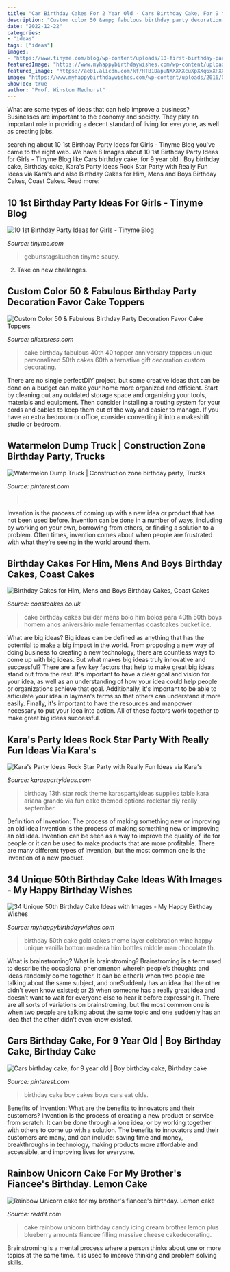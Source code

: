 ```yaml
---
title: "Car Birthday Cakes For 2 Year Old - Cars Birthday Cake, For 9 Year Old"
description: "Custom color 50 &amp; fabulous birthday party decoration favor cake toppers"
date: "2022-12-22"
categories:
- "ideas"
tags: ["ideas"]
images:
- "https://www.tinyme.com/blog/wp-content/uploads/10-first-birthday-party-ideas-for-girls/10-First-Birthday-Party-Ideas-for-Girls-1.jpg"
featuredImage: "https://www.myhappybirthdaywishes.com/wp-content/uploads/2016/09/black-and-gold-with-wine-bottles-50th-birthday-cakes.jpg"
featured_image: "https://ae01.alicdn.com/kf/HTB1DapuNXXXXXcuXpXXq6xXFXXXP/Custom-Color-50-Fabulous-Birthday-Party-Decoration-Favor-Cake-Toppers-Personalized-Cake-Topper-for-50th-Birthday.jpg"
image: "https://www.myhappybirthdaywishes.com/wp-content/uploads/2016/09/black-and-gold-with-wine-bottles-50th-birthday-cakes.jpg"
ShowToc: true
author: "Prof. Winston Medhurst"
---
```



What are some types of ideas that can help improve a business?
Businesses are important to the economy and society. They play an important role in providing a decent standard of living for everyone, as well as creating jobs.

	

		
searching about 10 1st Birthday Party Ideas for Girls - Tinyme Blog you've came to the right web. We have 8 Images about 10 1st Birthday Party Ideas for Girls - Tinyme Blog like Cars birthday cake, for 9 year old | Boy birthday cake, Birthday cake, Kara&#039;s Party Ideas Rock Star Party with Really Fun Ideas via Kara&#039;s and also Birthday Cakes for Him, Mens and Boys Birthday Cakes, Coast Cakes. Read more:
		
    
## 10 1st Birthday Party Ideas For Girls - Tinyme Blog

<img loading=lazy src="https://www.tinyme.com/blog/wp-content/uploads/10-first-birthday-party-ideas-for-girls/10-First-Birthday-Party-Ideas-for-Girls-1.jpg" onerror="this.onerror=null;this.src='https://tse1.mm.bing.net/th?id=OIP.hMO3h5LCsxsq32oOpHAVCwHaLG&amp;pid=15.1';" alt="10 1st Birthday Party Ideas for Girls - Tinyme Blog">

_Source: tinyme.com_

>geburtstagskuchen tinyme saucy. 

	

2. Take on new challenges.

    
## Custom Color 50 &amp; Fabulous Birthday Party Decoration Favor Cake Toppers

<img loading=lazy src="https://ae01.alicdn.com/kf/HTB1DapuNXXXXXcuXpXXq6xXFXXXP/Custom-Color-50-Fabulous-Birthday-Party-Decoration-Favor-Cake-Toppers-Personalized-Cake-Topper-for-50th-Birthday.jpg" onerror="this.onerror=null;this.src='https://tse2.mm.bing.net/th?id=OIP.IYXX1XwnrD7QbxR-oYy7UgHaJ8&amp;pid=15.1';" alt="Custom Color 50 &amp; Fabulous Birthday Party Decoration Favor Cake Toppers">

_Source: aliexpress.com_

>cake birthday fabulous 40th 40 topper anniversary toppers unique personalized 50th cakes 60th alternative gift decoration custom decorating. 

	

There are no single perfectDIY project, but some creative ideas that can be done on a budget can make your home more organized and efficient. Start by cleaning out any outdated storage space and organizing your tools, materials and equipment. Then consider installing a routing system for your cords and cables to keep them out of the way and easier to manage. If you have an extra bedroom or office, consider converting it into a makeshift studio or bedroom.

    
## Watermelon Dump Truck | Construction Zone Birthday Party, Trucks

<img loading=lazy src="https://i.pinimg.com/736x/ec/68/ed/ec68edf7c59321e54b24ec5764f4e6d3.jpg" onerror="this.onerror=null;this.src='https://tse3.mm.bing.net/th?id=OIP.R501EtGKAX1QQ8L5AqJbNgHaJ3&amp;pid=15.1';" alt="Watermelon Dump Truck | Construction zone birthday party, Trucks">

_Source: pinterest.com_

>. 

	

Invention is the process of coming up with a new idea or product that has not been used before. Invention can be done in a number of ways, including by working on your own, borrowing from others, or finding a solution to a problem. Often times, invention comes about when people are frustrated with what they’re seeing in the world around them.

    
## Birthday Cakes For Him, Mens And Boys Birthday Cakes, Coast Cakes

<img loading=lazy src="https://coastcakes.co.uk/wp-content/uploads/2013/11/cake-084ss.jpg" onerror="this.onerror=null;this.src='https://tse4.mm.bing.net/th?id=OIP.YuIy_AqYQGO8bWs1iYUEwgHaKZ&amp;pid=15.1';" alt="Birthday Cakes for Him, Mens and Boys Birthday Cakes, Coast Cakes">

_Source: coastcakes.co.uk_

>cake birthday cakes builder mens bolo him bolos para 40th 50th boys homem anos aniversário male ferramentas coastcakes bucket ice. 

	

What are big ideas?
Big ideas can be defined as anything that has the potential to make a big impact in the world. From proposing a new way of doing business to creating a new technology, there are countless ways to come up with big ideas. But what makes big ideas truly innovative and successful? There are a few key factors that help to make great big ideas stand out from the rest. 
It's important to have a clear goal and vision for your idea, as well as an understanding of how your idea could help people or organizations achieve that goal. Additionally, it's important to be able to articulate your idea in layman's terms so that others can understand it more easily. Finally, it's important to have the resources and manpower necessary to put your idea into action. All of these factors work together to make great big ideas successful.

    
## Kara&#039;s Party Ideas Rock Star Party With Really Fun Ideas Via Kara&#039;s

<img loading=lazy src="http://karaspartyideas.com/wp-content/uploads/2013/09/star-1.jpg" onerror="this.onerror=null;this.src='https://tse2.mm.bing.net/th?id=OIP.gOnX3spKrKwyoZQyDR4pMAHaJ7&amp;pid=15.1';" alt="Kara&#039;s Party Ideas Rock Star Party with Really Fun Ideas via Kara&#039;s">

_Source: karaspartyideas.com_

>birthday 13th star rock theme karaspartyideas supplies table kara ariana grande via fun cake themed options rockstar diy really september. 

	

Definition of Invention: The process of making something new or improving an old idea
Invention is the process of making something new or improving an old idea. Invention can be seen as a way to improve the quality of life for people or it can be used to make products that are more profitable. There are many different types of invention, but the most common one is the invention of a new product.

    
## 34 Unique 50th Birthday Cake Ideas With Images - My Happy Birthday Wishes

<img loading=lazy src="https://www.myhappybirthdaywishes.com/wp-content/uploads/2016/09/black-and-gold-with-wine-bottles-50th-birthday-cakes.jpg" onerror="this.onerror=null;this.src='https://tse2.mm.bing.net/th?id=OIP.Of1L5EIQMm-lwm8MseOF-AHaJ3&amp;pid=15.1';" alt="34 Unique 50th Birthday Cake Ideas with Images - My Happy Birthday Wishes">

_Source: myhappybirthdaywishes.com_

>birthday 50th cake gold cakes theme layer celebration wine happy unique vanilla bottom madeira him bottles middle man chocolate th. 

	

What is brainstroming?
What is brainstroming? Brainstroming is a term used to describe the occasional phenomenon wherein people’s thoughts and ideas randomly come together. It can be either1) when two people are talking about the same subject, and oneSuddenly has an idea that the other didn’t even know existed; or 2) when someone has a really great idea and doesn’t want to wait for everyone else to hear it before expressing it. There are all sorts of variations on brainstroming, but the most common one is when two people are talking about the same topic and one suddenly has an idea that the other didn’t even know existed.

    
## Cars Birthday Cake, For 9 Year Old | Boy Birthday Cake, Birthday Cake

<img loading=lazy src="https://i.pinimg.com/736x/8d/89/b6/8d89b65aa5d50f36fbfeed088e41954b--car-birthday-cakes--year-olds.jpg" onerror="this.onerror=null;this.src='https://tse4.mm.bing.net/th?id=OIP.MhQkzzRLCvcRBI7eqskXngHaJ2&amp;pid=15.1';" alt="Cars birthday cake, for 9 year old | Boy birthday cake, Birthday cake">

_Source: pinterest.com_

>birthday cake boy cakes boys cars eat olds. 

	

Benefits of Invention: What are the benefits to innovators and their customers?
Invention is the process of creating a new product or service from scratch. It can be done through a lone idea, or by working together with others to come up with a solution. The benefits to innovators and their customers are many, and can include: saving time and money, breakthroughs in technology, making products more affordable and accessible, and improving lives for everyone.

    
## Rainbow Unicorn Cake For My Brother&#039;s Fiancee&#039;s Birthday. Lemon Cake

<img loading=lazy src="https://preview.redd.it/a93px5in62t41.jpg?auto=webp&amp;s=6cedb4d861b5b38b1944d11bcbeaacbb93dc2b05" onerror="this.onerror=null;this.src='https://tse1.mm.bing.net/th?id=OIP.wisfTdtYE3tvMvw_hkAOyQHaMB&amp;pid=15.1';" alt="Rainbow Unicorn cake for my brother&#039;s fiancee&#039;s birthday. Lemon cake">

_Source: reddit.com_

>cake rainbow unicorn birthday candy icing cream brother lemon plus blueberry amounts fiancee filling massive cheese cakedecorating. 

	

Brainstroming is a mental process where a person thinks about one or more topics at the same time. It is used to improve thinking and problem solving skills.

